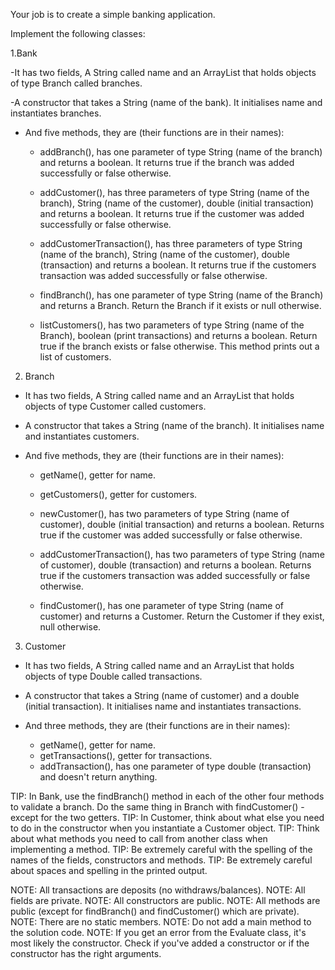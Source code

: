 Your job is to create a simple banking application.

Implement the following classes:

1.Bank

-It has two fields, A String called name and an ArrayList that holds objects of type Branch called branches.

-A constructor that takes a String (name of the bank). It initialises name and instantiates branches.

- And five methods, they are (their functions are in their names):
    - addBranch(), has one parameter of type String (name of the branch) and returns a boolean.
      It returns true if the branch was added successfully or false otherwise.

    - addCustomer(), has three parameters of type String (name of the branch), String (name of the customer), double (initial transaction) and returns a boolean.
      It returns true if the customer was added successfully or false otherwise.

    - addCustomerTransaction(), has three parameters of type String (name of the branch), String (name of the customer), double (transaction) and returns a boolean.
      It returns true if the customers transaction was added successfully or false otherwise.

    - findBranch(), has one parameter of type String (name of the Branch) and returns a Branch.
      Return the Branch if it exists or null otherwise.

    - listCustomers(), has two parameters of type String (name of the Branch), boolean (print transactions) and returns a boolean.
      Return true if the branch exists or false otherwise. This method prints out a list of customers.

2. Branch

- It has two fields, A String called name and an ArrayList that holds objects of type Customer called customers.

- A constructor that takes a String (name of the branch). It initialises name and instantiates customers.

- And five methods, they are (their functions are in their names):

    - getName(), getter for name.

    - getCustomers(), getter for customers.

    - newCustomer(), has two parameters of type String (name of customer), double (initial transaction) and returns a boolean.
      Returns true if the customer was added successfully or false otherwise.

    - addCustomerTransaction(), has two parameters of type String (name of customer), double (transaction) and returns a boolean.
      Returns true if the customers transaction was added successfully or false otherwise.

    - findCustomer(), has one parameter of type String (name of customer) and returns a Customer.
      Return the Customer if they exist, null otherwise.

3. Customer

- It has two fields, A String called name and an ArrayList that holds objects of type Double called transactions.
- A constructor that takes a String (name of customer) and a double (initial transaction). It initialises name and instantiates transactions.

- And three methods, they are (their functions are in their names):
    - getName(), getter for name.
    - getTransactions(), getter for transactions.
    - addTransaction(), has one parameter of type double (transaction) and doesn't return anything.

TIP: In Bank, use the findBranch() method in each of the other four methods to validate a branch. Do the same thing in Branch with findCustomer() - except for the two getters.
TIP: In Customer, think about what else you need to do in the constructor when you instantiate a Customer object.
TIP: Think about what methods you need to call from another class when implementing a method.
TIP: Be extremely careful with the spelling of the names of the fields, constructors and methods.
TIP: Be extremely careful about spaces and spelling in the printed output.

NOTE: All transactions are deposits (no withdraws/balances).
NOTE: All fields are private.
NOTE: All constructors are public.
NOTE: All methods are public (except for findBranch() and findCustomer() which are private).
NOTE: There are no static members.
NOTE: Do not add a main method to the solution code.
NOTE: If you get an error from the Evaluate class, it's most likely the constructor. Check if you've added a constructor or if the constructor has the right arguments.
